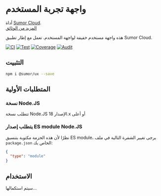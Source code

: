 # واجهة تجربة المستخدم

أداة [Sumor Cloud](https://sumor.cloud).  
[المزيد من الوثائق](https://sumor.cloud/ux)

هذه واجهة مستخدم خفيفة لواجهة المستخدم. تعمل مع إطار تطبيق Sumor Cloud.

[![CI](https://github.com/sumor-cloud/ux/actions/workflows/ci.yml/badge.svg)](https://github.com/sumor-cloud/ux/actions/workflows/ci.yml)
[![Test](https://github.com/sumor-cloud/ux/actions/workflows/ut.yml/badge.svg)](https://github.com/sumor-cloud/ux/actions/workflows/ut.yml)
[![Coverage](https://github.com/sumor-cloud/ux/actions/workflows/coverage.yml/badge.svg)](https://github.com/sumor-cloud/ux/actions/workflows/coverage.yml)
[![Audit](https://github.com/sumor-cloud/ux/actions/workflows/audit.yml/badge.svg)](https://github.com/sumor-cloud/ux/actions/workflows/audit.yml)

## التثبيت

```bash
npm i @sumor/ux --save
```

## المتطلبات الأولية

### نسخة Node.JS

تتطلب نسخة Node.JS الإصدار 18.x أو أعلى

### يتطلب إصدار ES module Node.JS

نظرًا لأن هذه الحزمة مكتوبة بتنسيق ES module،
يرجى تغيير الشفرة التالية في ملف `package.json` الخاص بك:

```json
{
  "type": "module"
}
```

## الاستخدام

سيتم استكمالها...
